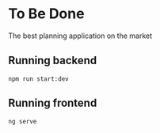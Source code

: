 # To Be Done
The best planning application on the market
 
 
## Running backend
```
npm run start:dev
```

## Running frontend
```
ng serve
```
